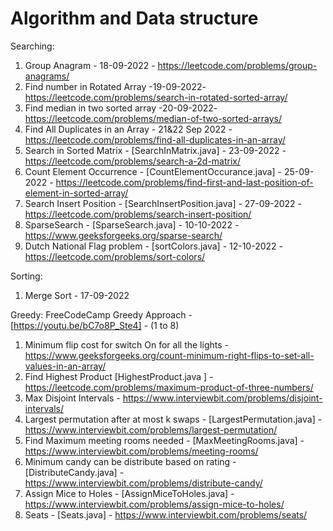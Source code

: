 # Algorithm and Data structure 

Searching:
  1. Group Anagram - 18-09-2022 - https://leetcode.com/problems/group-anagrams/
  2. Find number in Rotated Array -19-09-2022- https://leetcode.com/problems/search-in-rotated-sorted-array/
  3. Find median in two sorted array -20-09-2022- https://leetcode.com/problems/median-of-two-sorted-arrays/
  4. Find All Duplicates in an Array - 21&22 Sep 2022 - https://leetcode.com/problems/find-all-duplicates-in-an-array/
  5. Search in Sorted Matrix - [SearchInMatrix.java] - 23-09-2022 - https://leetcode.com/problems/search-a-2d-matrix/ 
  6. Count Element Occurrence - [CountElementOccurance.java] - 25-09-2022 - https://leetcode.com/problems/find-first-and-last-position-of-element-in-sorted-array/
  7. Search Insert Position - [SearchInsertPosition.java] - 27-09-2022 - https://leetcode.com/problems/search-insert-position/
  8. SparseSearch - [SparseSearch.java] - 10-10-2022 - https://www.geeksforgeeks.org/sparse-search/
  9. Dutch National Flag problem - [sortColors.java] - 12-10-2022 - https://leetcode.com/problems/sort-colors/
  
Sorting:
  1. Merge Sort - 17-09-2022

Greedy:
    FreeCodeCamp Greedy Approach - [https://youtu.be/bC7o8P_Ste4] - (1 to 8)

  1. Minimum flip cost for switch On for all the lights - https://www.geeksforgeeks.org/count-minimum-right-flips-to-set-all-values-in-an-array/
  2. Find Highest Product [HighestProduct.java ] - https://leetcode.com/problems/maximum-product-of-three-numbers/
  3. Max Disjoint Intervals - https://www.interviewbit.com/problems/disjoint-intervals/
  4. Largest permutation after at most k swaps - [LargestPermutation.java] - https://www.interviewbit.com/problems/largest-permutation/
  5. Find Maximum meeting rooms needed - [MaxMeetingRooms.java] - https://www.interviewbit.com/problems/meeting-rooms/
  6. Minimum candy can be distribute based on rating - [DistributeCandy.java] - https://www.interviewbit.com/problems/distribute-candy/
  7. Assign Mice to Holes - [AssignMiceToHoles.java] - https://www.interviewbit.com/problems/assign-mice-to-holes/
  8. Seats - [Seats.java] - https://www.interviewbit.com/problems/seats/
 
 
